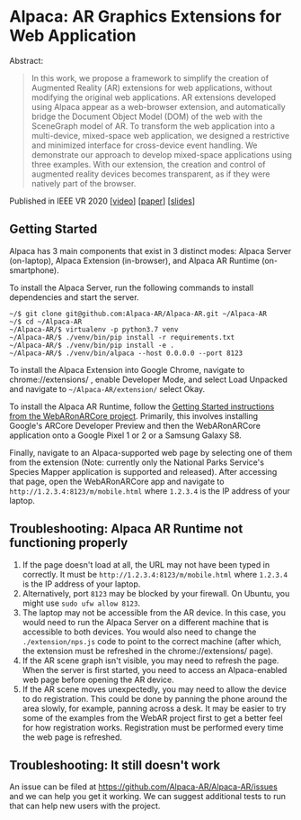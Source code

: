 # Alpaca: AR Graphics Extensions for Web Application

Abstract:
> In this work, we propose a framework to simplify the creation of Augmented
> Reality (AR) extensions for web applications, without modifying the original
> web applications. AR extensions developed using Alpaca appear as a
> web-browser extension, and automatically bridge the Document Object Model
> (DOM) of the web with the SceneGraph model of AR. To transform the web
> application into a multi-device, mixed-space web application, we designed a
> restrictive and minimized interface for cross-device event handling. We
> demonstrate our approach to develop mixed-space applications using three
> examples. With our extension, the creation and control of augmented reality
> devices becomes transparent, as if they were natively part of the browser.

Published in IEEE VR 2020 [[video](https://files.are.mediocreatbest.xyz/x31k4e8e.mp4)] [[paper](https://files.are.mediocreatbest.xyz/alpaca-ieeevr-2020-camera-ready.pdf)] [[slides](https://files.are.mediocreatbest.xyz/vt2auonw.pdf)]

## Getting Started

Alpaca has 3 main components that exist in 3 distinct modes:
Alpaca Server (on-laptop), Alpaca Extension (in-browser), and Alpaca AR Runtime (on-smartphone).

To install the Alpaca Server, run the following commands to install dependencies
and start the server.

```console
~/$ git clone git@github.com:Alpaca-AR/Alpaca-AR.git ~/Alpaca-AR
~/$ cd ~/Alpaca-AR
~/Alpaca-AR/$ virtualenv -p python3.7 venv
~/Alpaca-AR/$ ./venv/bin/pip install -r requirements.txt
~/Alpaca-AR/$ ./venv/bin/pip install -e .
~/Alpaca-AR/$ ./venv/bin/alpaca --host 0.0.0.0 --port 8123
```

To install the Alpaca Extension into Google Chrome,
navigate to chrome://extensions/ , enable Developer Mode,
and select Load Unpacked and navigate to `~/Alpaca-AR/extension/`
select Okay.

To install the Alpaca AR Runtime,
follow the [Getting Started instructions from the WebARonARCore project](https://github.com/google-ar/WebARonARCore#getting-started).
Primarily, this involves installing Google's ARCore Developer Preview and then the WebARonARCore application
onto a Google Pixel 1 or 2 or a Samsung Galaxy S8.

Finally, navigate to an Alpaca-supported web page
by selecting one of them from the extension
(Note: currently only the National Parks Service's Species Mapper application is supported and released).
After accessing that page,
open the WebARonARCore app and navigate to `http://1.2.3.4:8123/m/mobile.html` where `1.2.3.4` is the IP address of your laptop.

## Troubleshooting: Alpaca AR Runtime not functioning properly

1. If the page doesn't load at all, the URL may not have been typed in correctly.
It must be `http://1.2.3.4:8123/m/mobile.html` where `1.2.3.4` is the IP address of your laptop.
0. Alternatively, port `8123` may be blocked by your firewall. On Ubuntu, you might use `sudo ufw allow 8123`.
0. The laptop may not be accessible from the AR device.
In this case, you would need to run the Alpaca Server on a different machine that is accessible to both devices.
You would also need to change the `./extension/nps.js` code to point to the correct machine
(after which, the extension must be refreshed in the chrome://extensions/ page).
0. If the AR scene graph isn't visible, you may need to refresh the page.
When the server is first started, you need to access an Alpaca-enabled web page before opening the AR device.
0. If the AR scene moves unexpectedly, you may need to allow the device to do registration.
This could be done by panning the phone around the area slowly, for example, panning across a desk.
It may be easier to try some of the examples from the WebAR project first to get a better feel for how registration works.
Registration must be performed every time the web page is refreshed.

## Troubleshooting: It still doesn't work

An issue can be filed at https://github.com/Alpaca-AR/Alpaca-AR/issues
and we can help you get it working.
We can suggest additional tests to run that can help new users with the project.

